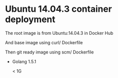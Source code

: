 # Ubuntu 14.04.3 container deployment

The root image is from Ubuntu:14.04.3 in Docker Hub

And base image using curl/ Dockerfile 

Then git ready image using scm/ Dockerfile

* Golang 1.5.1

  < 1G
